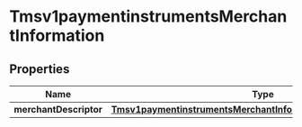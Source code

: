 
# Tmsv1paymentinstrumentsMerchantInformation

## Properties
Name | Type | Description | Notes
------------ | ------------- | ------------- | -------------
**merchantDescriptor** | [**Tmsv1paymentinstrumentsMerchantInformationMerchantDescriptor**](Tmsv1paymentinstrumentsMerchantInformationMerchantDescriptor.md) |  |  [optional]




